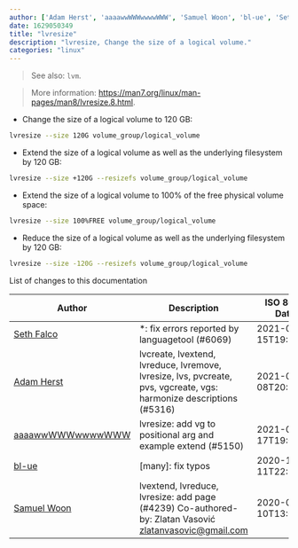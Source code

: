 ```yaml
---
author: ['Adam Herst', 'aaaawwWWWwwwwWWW', 'Samuel Woon', 'bl-ue', 'Seth Falco']
date: 1629050349
title: "lvresize"
description: "lvresize, Change the size of a logical volume."
categories: "linux"
---
```

> See also: `lvm`.

> More information: <https://man7.org/linux/man-pages/man8/lvresize.8.html>.

- Change the size of a logical volume to 120 GB:

```bash
lvresize --size 120G volume_group/logical_volume
```

- Extend the size of a logical volume as well as the underlying filesystem by 120 GB:

```bash
lvresize --size +120G --resizefs volume_group/logical_volume
```

- Extend the size of a logical volume to 100% of the free physical volume space:

```bash
lvresize --size 100%FREE volume_group/logical_volume
```

- Reduce the size of a logical volume as well as the underlying filesystem by 120 GB:

```bash
lvresize --size -120G --resizefs volume_group/logical_volume
```
List of changes to this documentation


Author | Description | ISO 8601 Date | GitHub link
------|-----|-----|-----
[Seth Falco](mailto:seth@falco.fun) | *: fix errors reported by languagetool (#6069) | 2021-08-15T19:59:09 | [3e4c519004a4](https://github.com/tldr-pages/tldr/commit/3e4c519004a471c861cdc609fd7239ee3355671c)
[Adam Herst](mailto:adamherst@adamherst.com) | lvcreate, lvextend, lvreduce, lvremove, lvresize, lvs, pvcreate, pvs, vgcreate, vgs: harmonize descriptions (#5316) | 2021-03-08T20:25:12 | [84d537deb190](https://github.com/tldr-pages/tldr/commit/84d537deb1902fcde2a9a997dc5ec2a859a31ad7)
[aaaawwWWWwwwwWWW](mailto:73749744+aaaawwWWWwwwwWWW@users.noreply.github.com) | lvresize: add vg to positional arg and example extend (#5150) | 2021-01-17T19:00:02 | [bd9e5c8630e0](https://github.com/tldr-pages/tldr/commit/bd9e5c8630e0e78504d6eeff588d03cb7287ea0f)
[bl-ue](mailto:54780737+bl-ue@users.noreply.github.com) | [many]: fix typos | 2020-12-11T22:27:28 | [2718393db1a3](https://github.com/tldr-pages/tldr/commit/2718393db1a358b04f94effb6a8b16e61647fb0b)
[Samuel Woon](mailto:samuel.woon@protonmail.com) | lvextend, lvreduce, lvresize: add page (#4239) Co-authored-by: Zlatan Vasović <zlatanvasovic@gmail.com> | 2020-08-10T13:03:18 | [6310c0897540](https://github.com/tldr-pages/tldr/commit/6310c0897540f0ed5769e2589c25165eae9ba359)

